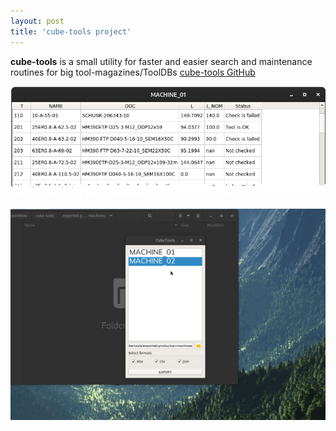 ```yaml
---
layout: post
title: 'cube-tools project'
---
```

**cube-tools** is a small utility for faster and easier search and maintenance routines for big tool-magazines/ToolDBs
[cube-tools GitHub](https://github.com/CubeElement/cube-tools)

![cube-tools main screen](/assets/img/projects/cube-tools/111025676-fa003880-83e5-11eb-992b-fd41370d9905.png)

![cube-tools demo](/assets/img/projects/cube-tools/131312398-10246f0a-68f2-4932-9c69-a82e32f3c647.gif)
